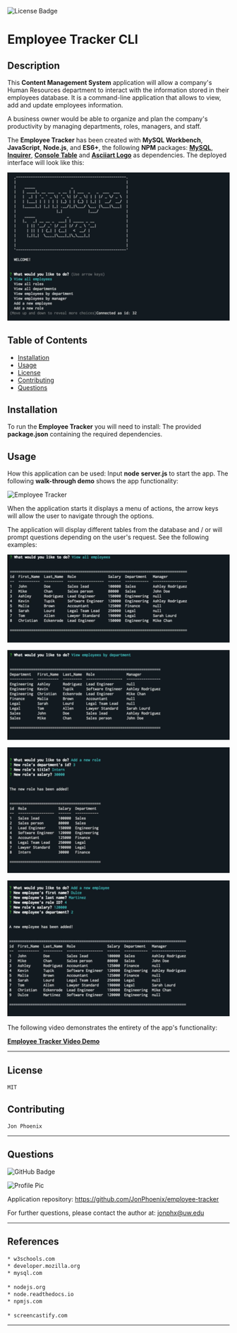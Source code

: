 ![License Badge](https://img.shields.io/badge/License-MIT-0298c3)
# Employee Tracker CLI

  ## Description
  This **Content Management System** application will allow a company's Human Resources department to interact with the information stored in their employees database. It is a command-line application that allows to view, add and update employees information.

  A business owner would be able to organize and plan the company's productivity by managing departments, roles, managers, and staff.

  The **Employee Tracker** has been created with **MySQL Workbench**, **JavaScript**, **Node.js**, and **ES6+**, the following **NPM** packages: [**MySQL**](https://www.npmjs.com/package/mysql), [**Inquirer**](https://www.npmjs.com/package/inquirer), [**Console Table**](https://www.npmjs.com/package/console.table) and [**Asciiart Logo**](https://www.npmjs.com/package/asciiart-logo) as dependencies. The deployed interface will look like this:


  ![Employee Tracker](assets/employee-tracker-1.png)


  ## Table of Contents
  - [Installation](#installation)
  - [Usage](#usage)
  - [License](#license)
  - [Contributing](#contributing)
  - [Questions](#questions)

  ## Installation
  To run the **Employee Tracker** you will need to install: The provided **package.json** containing the required dependencies.

  ## Usage
  How this application can be used: Input **node** **server.js** to start the app.
  The following **walk-through demo** shows the app functionality:

  ![Employee Tracker](assets/employee-tracker-demo.gif)

  When the application starts it displays a menu of actions, the arrow keys will allow the user to navigate through the options.
  
  The application will display different tables from the database and / or will prompt questions depending on the user's request. See the following examples:

  ![Employee Tracker](assets/employee-tracker-2.png)

  ![Employee Tracker](assets/employee-tracker-3.png)

  ![Employee Tracker](assets/employee-tracker-4.png)

  ![Employee Tracker](assets/employee-tracker-5.png)


  The following video demonstrates the entirety of the app's functionality:

  [**Employee Tracker Video Demo**](https://drive.google.com/file/d/1vid9n95dMtscy6Ci68qrypoSDDno5SBF/view?usp=sharing)


  - - -

  ## License
    MIT

  ## Contributing
    Jon Phoenix


- - -

  ## Questions
  
 ![GitHub Badge](https://img.shields.io/badge/Github-JonPhoenix-0298c3)
  
 ![Profile Pic](https://github.com/JonPhoenix.png?size=120)
  
 Application repository: https://github.com/JonPhoenix/employee-tracker
  
 For further questions, please contact the author at: jonphx@uw.edu

- - -

  ## References
  ```
  * w3schools.com
  * developer.mozilla.org
  * mysql.com

  * nodejs.org
  * node.readthedocs.io
  * npmjs.com

  * screencastify.com

  ```
  - - -

